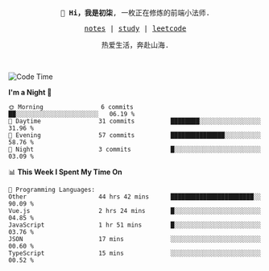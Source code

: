 <p align="center">
  <samp>
    <span><strong>👋 Hi，我是初柒</strong>,</span>
    <span>一枚正在修炼的前端小法师.</span>
  </samp>
</p>

<p align="center">
  <samp>
    <a href="https://www.wolai.com/dec-seven/wyPFvMTwAcD9muc6RMfThB">notes</a> |
    <a href="https://github.com/dec-seven/fe-study">study</a> |
    <a href="https://leetcode.cn/u/dec-seven/">leetcode</a>
  </samp>
</p>
<p align="center">
  <samp>
    <span>热爱生活，奔赴山海.</span>
  </samp>
</p>
<br>

<!--START_SECTION:waka-->
![Code Time](http://img.shields.io/badge/Code%20Time-1%2C040%20hrs%2048%20mins-blue)

**I'm a Night 🦉** 

```text
🌞 Morning                6 commits           ██░░░░░░░░░░░░░░░░░░░░░░░   06.19 % 
🌆 Daytime                31 commits          ████████░░░░░░░░░░░░░░░░░   31.96 % 
🌃 Evening                57 commits          ███████████████░░░░░░░░░░   58.76 % 
🌙 Night                  3 commits           █░░░░░░░░░░░░░░░░░░░░░░░░   03.09 % 
```


📊 **This Week I Spent My Time On** 

```text
💬 Programming Languages: 
Other                    44 hrs 42 mins      ███████████████████████░░   90.09 % 
Vue.js                   2 hrs 24 mins       █░░░░░░░░░░░░░░░░░░░░░░░░   04.85 % 
JavaScript               1 hr 51 mins        █░░░░░░░░░░░░░░░░░░░░░░░░   03.76 % 
JSON                     17 mins             ░░░░░░░░░░░░░░░░░░░░░░░░░   00.60 % 
TypeScript               15 mins             ░░░░░░░░░░░░░░░░░░░░░░░░░   00.52 % 
```


<!--END_SECTION:waka-->

